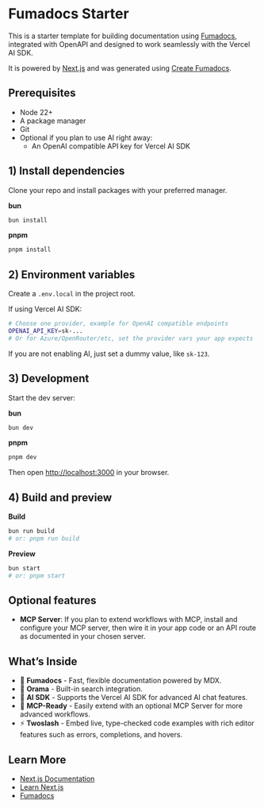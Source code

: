 # Fumadocs Starter

This is a starter template for building documentation using [Fumadocs](https://fumadocs.vercel.app), integrated with OpenAPI and designed to work seamlessly with the Vercel AI SDK.

It is powered by [Next.js](https://nextjs.org) and was generated using [Create Fumadocs](https://github.com/fuma-nama/fumadocs).

## Prerequisites

* Node 22+
* A package manager
* Git
* Optional if you plan to use AI right away:
  * An OpenAI compatible API key for Vercel AI SDK

## 1) Install dependencies

Clone your repo and install packages with your preferred manager.


**bun**

```bash
bun install
```

**pnpm**

```bash
pnpm install
```

## 2) Environment variables

Create a `.env.local` in the project root.

If using Vercel AI SDK:

```bash
# Choose one provider, example for OpenAI compatible endpoints
OPENAI_API_KEY=sk-...
# Or for Azure/OpenRouter/etc, set the provider vars your app expects
```

If you are not enabling AI, just set a dummy value, like `sk-123`.

## 3) Development

Start the dev server:

**bun**

```bash
bun dev
```

**pnpm**

```bash
pnpm dev
```

Then open [http://localhost:3000](http://localhost:3000) in your browser.

## 4) Build and preview

**Build**

```bash
bun run build
# or: pnpm run build
```

**Preview**

```bash
bun start
# or: pnpm start
```

## Optional features

* **MCP Server**: If you plan to extend workflows with MCP, install and configure your MCP server, then wire it in your app code or an API route as documented in your chosen server.

## What’s Inside

* 🧩 **Fumadocs** - Fast, flexible documentation powered by MDX.
* 📘 **Orama** - Built-in search integration.
* 🧠 **AI SDK** - Supports the Vercel AI SDK for advanced AI chat features.
* 🧱 **MCP-Ready** - Easily extend with an optional MCP Server for more advanced workflows.
* ⚡️ **Twoslash** - Embed live, type-checked code examples with rich editor features such as errors, completions, and hovers.

## Learn More

* [Next.js Documentation](https://nextjs.org/docs)
* [Learn Next.js](https://nextjs.org/learn)
* [Fumadocs](https://fumadocs.vercel.app)
